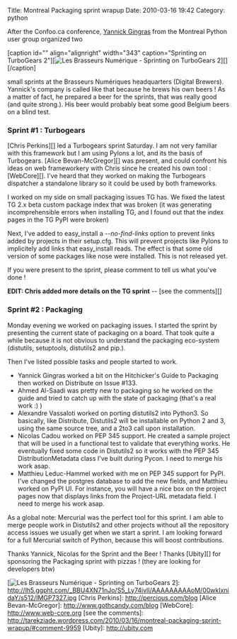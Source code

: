 Title: Montreal Packaging sprint wrapup
Date: 2010-03-16 19:42
Category: python

After the Confoo.ca conference, [Yannick Gingras][] from the Montreal
Python user group organized two   
  
[caption id="" align="alignright" width="343" caption="Sprinting on
TurboGears 2"][![Les Brasseurs Numérique - Sprinting on TurboGears
2][]][][/caption]   
  
small sprints at the Brasseurs Numériques headquarters (Digital
Brewers). Yannick's company is called like that because he brews his own
beers ! As a matter of fact, he prepared a beer for the sprints, that
was really good (and quite strong.). His beer would probably beat some
good Belgium beers on a blind test.   
### Sprint \#1 : Turbogears

  
[Chris Perkins][] led a Turbogears sprint Saturday. I am not very
familiar with this framework but I am using Pylons a lot, and its the
basis of Turbogears. [Alice Bevan-McGregor][] was present, and could
confront his ideas on web frameworkery with Chris since he created his
own tool : [WebCore][]. I've heard that they worked on making the
Turbogears dispatcher a standalone library so it could be used by both
frameworks.   
  
I worked on my side on small packaging issues TG has. We fixed the
latest TG 2.x beta custom package index that was broken (it was
generating incomprehensible errors when installing TG, and I found out
that the index pages in the TG PyPI were broken)   
  
Next, I've added to easy\_install a *--no-find-links* option to prevent
links added by projects in their setup.cfg. This will prevent projects
like Pylons to implicitely add links that easy\_install reads. The
effect is that some old version of some packages like nose were
installed. This is not released yet.   
  
If you were present to the sprint, please comment to tell us what
you've done !   
  
**EDIT: Chris added more details on the TG sprint** -- [see the
comments][]   
### Sprint \#2 : Packaging

  
Monday evening we worked on packaging issues. I started the sprint by
presenting the current state of packaging on a board. That took quite a
while because it is not obvious to understand the packaging eco-system
(distutils, setuptools, distutils2 and pip.).   
  
Then I've listed possible tasks and people started to work.   
-   Yannick Gingras worked a bit on the Hitchicker's Guide to Packaging
    then worked on Distribute on Issue \#133.
-   Ahmed Al-Saadi was pretty new to packaging so he worked on the guide
    and tried to catch up with the state of packaging (that's a real
    work :) )
-   Alexandre Vassaloti worked on porting distutils2 into Python3. So
    basically, like Distribute, Distutils2 will be installable on Python
    2 and 3, using the same source tree, and a 2to3 call upon
    installation.
-   Nicolas Cadou worked on PEP 345 support. He created a sample project
    that will be used in a functional test to validate that everything
    works. He eventually fixed some code in Distutils2 so it works with
    the PEP 345 DistributionMetadata class I've built during Pycon. I
    need to merge his work asap.
-   Matthieu Leduc-Hammel worked with me on PEP 345 support for PyPI.
    I've changed the postgres database to add the new fields, and
    Matthieu worked on PyPI UI. For instance, you will have a nice box
    on the project pages now that displays links from the Project-URL
    metadata field. I need to merge his work asap.

  
As a global note: Mercurial was the perfect tool for this sprint. I am
able to merge people work in Distutils2 and other projects without all
the repository access issues we usually get when we start a sprint. I am
looking forward for a full Mercurial switch of Python, because this will
boost contributions.   
  
Thanks Yannick, Nicolas for the Sprint and the Beer ! Thanks [Ubity][]
for sponsoring the Packaging sprint with pizzas ! (they are looking for
developers btw)

  [Yannick Gingras]: http://ygingras.net/
  [Les Brasseurs Numérique - Sprinting on TurboGears 2]: http://lh5.ggpht.com/_BBU4XN71nJo/S5_Ly74ivlI/AAAAAAAAAoM/00wkIxnidaY/s512/IMGP7327.jpg
    "Les Brasseurs Numérique - Sprinting on TurboGears 2"
  [![Les Brasseurs Numérique - Sprinting on TurboGears 2][]]: http://lh5.ggpht.com/_BBU4XN71nJo/S5_Ly74ivlI/AAAAAAAAAoM/00wkIxnidaY/s512/IMGP7327.jpg
  [Chris Perkins]: http://percious.com/blog
  [Alice Bevan-McGregor]: http://www.gothcandy.com/blog
  [WebCore]: http://www.web-core.org
  [see the comments]: http://tarekziade.wordpress.com/2010/03/16/montreal-packaging-sprint-wrapup/#comment-9959
  [Ubity]: http://ubity.com
